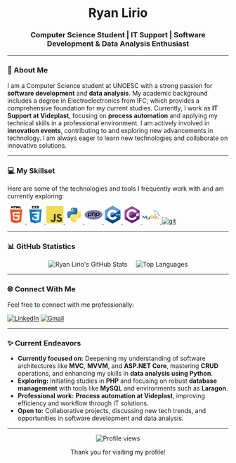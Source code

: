 <h1 align="center">Ryan Lirio</h1>
<h3 align="center">Computer Science Student | IT Support | Software Development & Data Analysis Enthusiast</h3>

---

### 🚀 About Me

I am a Computer Science student at UNOESC with a strong passion for **software development** and **data analysis**. My academic background includes a degree in Electroelectronics from IFC, which provides a comprehensive foundation for my current studies. Currently, I work as **IT Support at Videplast**, focusing on **process automation** and applying my technical skills in a professional environment. I am actively involved in **innovation events**, contributing to and exploring new advancements in technology. I am always eager to learn new technologies and collaborate on innovative solutions.

---

### 💻 My Skillset

Here are some of the technologies and tools I frequently work with and am currently exploring:

<p align="left">
  <a href="https://www.w3.org/html/" target="_blank" rel="noreferrer">
    <img src="https://raw.githubusercontent.com/devicons/devicon/master/icons/html5/html5-original-wordmark.svg" alt="html5" width="40" height="40"/>
  </a>
  <a href="https://www.w3schools.com/css/" target="_blank" rel="noreferrer">
    <img src="https://raw.githubusercontent.com/devicons/devicon/master/icons/css3/css3-original-wordmark.svg" alt="css3" width="40" height="40"/>
  </a>
  <a href="https://developer.mozilla.org/en-us/docs/Web/JavaScript" target="_blank" rel="noreferrer">
    <img src="https://raw.githubusercontent.com/devicons/devicon/master/icons/javascript/javascript-original.svg" alt="javascript" width="40" height="40"/>
  </a>
  <a href="https://www.python.org" target="_blank" rel="noreferrer">
    <img src="https://raw.githubusercontent.com/devicons/devicon/master/icons/python/python-original.svg" alt="python" width="40" height="40"/>
  </a>
  <a href="https://www.php.net/" target="_blank" rel="noreferrer">
    <img src="https://raw.githubusercontent.com/devicons/devicon/master/icons/php/php-original.svg" alt="php" width="40" height="40"/>
  </a>
  <a href="https://www.cplusplus.com/" target="_blank" rel="noreferrer">
    <img src="https://raw.githubusercontent.com/devicons/devicon/master/icons/cplusplus/cplusplus-original.svg" alt="cplusplus" width="40" height="40"/>
  </a>
  <a href="https://docs.microsoft.com/en-us/dotnet/csharp/" target="_blank" rel="noreferrer">
    <img src="https://raw.githubusercontent.com/devicons/devicon/master/icons/csharp/csharp-original.svg" alt="csharp" width="40" height="40"/>
  </a>
  <a href="https://www.mysql.com/" target="_blank" rel="noreferrer">
    <img src="https://raw.githubusercontent.com/devicons/devicon/master/icons/mysql/mysql-original-wordmark.svg" alt="mysql" width="40" height="40"/>
  </a>
  <a href="https://git-scm.com/" target="_blank" rel="noreferrer">
    <img src="https://www.vectorlogo.zone/logos/git-scm/git-scm-icon.svg" alt="git" width="40" height="40"/>
  </a>
</p>

---

### 📊 GitHub Statistics

<p align="center">
  <img src="https://github-readme-stats.vercel.app/api?username=RyanLirio&show_icons=true&theme=dracula&include_all_commits=true&count_private=true" alt="Ryan Lirio's GitHub Stats" />
  &nbsp; &nbsp;
  <img src="https://github-readme-stats.vercel.app/api/top-langs/?username=RyanLirio&layout=compact&theme=dracula" alt="Top Languages" />
</p>

---

### 🌐 Connect With Me

Feel free to connect with me professionally:

[![LinkedIn](https://img.shields.io/badge/LinkedIn-0077B5?style=for-the-badge&logo=linkedin&logoColor=white)](https://www.linkedin.com/in/ryan-lirio-b67a342a5/)
[![Gmail](https://img.shields.io/badge/Gmail-D14836?style=for-the-badge&logo=gmail&logoColor=white)](mailto:ryanlirio2@gmail.com)

---

### ✨ Current Endeavors

* **Currently focused on:** Deepening my understanding of software architectures like **MVC**, **MVVM**, and **ASP.NET Core**, mastering **CRUD** operations, and enhancing my skills in **data analysis using Python**.
* **Exploring:** Initiating studies in **PHP** and focusing on robust **database management** with tools like **MySQL** and environments such as **Laragon**.
* **Professional work:** **Process automation at Videplast**, improving efficiency and workflow through IT solutions.
* **Open to:** Collaborative projects, discussing new tech trends, and opportunities in software development and data analysis.

---

<p align="center">
  <img src="https://profile-counter.glitch.me/RyanLirio/count.svg" alt="Profile views" />
</p>

<p align="center">
  Thank you for visiting my profile!
</p>
